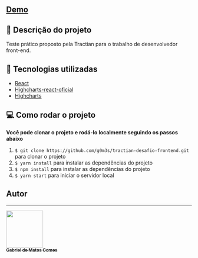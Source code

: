 
## <a href="https://tractian-application-challenge.herokuapp.com/">Demo</a>


## :page_with_curl: Descrição do projeto
Teste prático proposto pela Tractian para o trabalho de desenvolvedor front-end.

## :hammer: Tecnologias utilizadas
- [React](https://reactjs.org)
- [Highcharts-react-oficial](https://github.com/highcharts/highcharts-react)
- [Highcharts](https://www.highcharts.com/) 

## :computer: Como rodar o projeto

**Você pode clonar o projeto e rodá-lo localmente seguindo os passos abaixo**

1. `$ git clone https://github.com/g0m3s/tractian-desafio-frontend.git` para clonar o projeto
2. `$ yarn install` para instalar as dependências do projeto
3. `$ npm install` para instalar as dependências do projeto
4. `$ yarn start` para iniciar o servidor local

## Autor
---

<a href="https://github.com/g0m3s">
<img border-radius = "50%" src="https://avatars.githubusercontent.com/u/58064090?s=400&u=d9f89f6e53823d66df3f832f923e87ec33e394be&v=4" width="100px;" alt=""/>
<br />
<sub><b>Gabriel de Matos Gomes</b></sub></a> <a href="https://github.com/g0m3s" title="GitHub"> </a>
